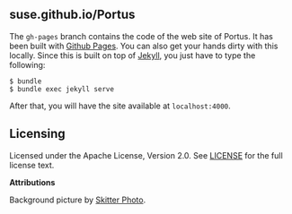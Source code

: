 ## suse.github.io/Portus

The `gh-pages` branch contains the code of the web site of Portus. It has been
built with [Github Pages](https://pages.github.com/). You can also get your
hands dirty with this locally. Since this is built on top of
[Jekyll](http://jekyllrb.com/), you just have to type the following:

```
$ bundle
$ bundle exec jekyll serve
```

After that, you will have the site available at `localhost:4000`.

## Licensing

Licensed under the Apache License, Version 2.0. See
[LICENSE](https://github.com/SUSE/Portus/blob/master/LICENSE) for the full
license text.

**Attributions**

Background picture by
[Skitter Photo](http://www.freepik.es/index.php?goto=41&idd=759003&url=aHR0cDovL3NraXR0ZXJwaG90by5jb20vP3BvcnRmb2xpbz1qZXR0eS1ieS1uaWdodA==#).
